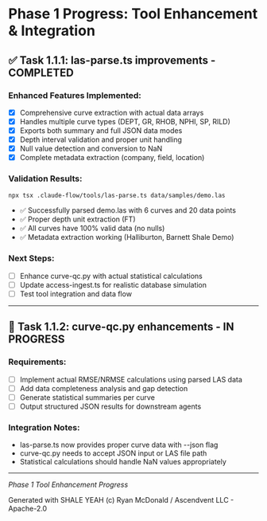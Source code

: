 # Phase 1 Progress: Tool Enhancement & Integration

## ✅ Task 1.1.1: las-parse.ts improvements - COMPLETED

### Enhanced Features Implemented:
- [x] Comprehensive curve extraction with actual data arrays
- [x] Handles multiple curve types (DEPT, GR, RHOB, NPHI, SP, RILD)
- [x] Exports both summary and full JSON data modes
- [x] Depth interval validation and proper unit handling
- [x] Null value detection and conversion to NaN
- [x] Complete metadata extraction (company, field, location)

### Validation Results:
```bash
npx tsx .claude-flow/tools/las-parse.ts data/samples/demo.las
```
- ✅ Successfully parsed demo.las with 6 curves and 20 data points
- ✅ Proper depth unit extraction (FT)
- ✅ All curves have 100% valid data (no nulls)
- ✅ Metadata extraction working (Halliburton, Barnett Shale Demo)

### Next Steps:
- [ ] Enhance curve-qc.py with actual statistical calculations
- [ ] Update access-ingest.ts for realistic database simulation
- [ ] Test tool integration and data flow

---

## 🚧 Task 1.1.2: curve-qc.py enhancements - IN PROGRESS

### Requirements:
- [ ] Implement actual RMSE/NRMSE calculations using parsed LAS data
- [ ] Add data completeness analysis and gap detection
- [ ] Generate statistical summaries per curve
- [ ] Output structured JSON results for downstream agents

### Integration Notes:
- las-parse.ts now provides proper curve data with --json flag
- curve-qc.py needs to accept JSON input or LAS file path
- Statistical calculations should handle NaN values appropriately

---

*Phase 1 Tool Enhancement Progress*

Generated with SHALE YEAH (c) Ryan McDonald / Ascendvent LLC - Apache-2.0